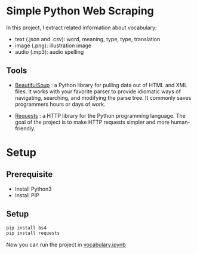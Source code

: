 # Simple Python Web Scraping
In this project, I extract related information about vocabulary:
- text (.json and .csv): word, meaning, type, type, translation
- image (.png): illustration image
- audio (.mp3): audio spelling
## Tools

- [BeautifulSoup](https://www.crummy.com/software/BeautifulSoup/bs4/doc/) : a Python library for pulling data out of HTML and XML files. It works with your favorite parser to provide idiomatic ways of navigating, searching, and modifying the parse tree. It commonly saves programmers hours or days of work.

- [Requests](https://requests.readthedocs.io/en/master/) : a HTTP library for the Python programming language. The goal of the project is to make HTTP requests simpler and more human-friendly.

# Setup
## Prerequisite
- Install Python3
- Install PIP

## Setup
```bash 
pip install bs4 
pip install requests
```

Now you can run the project in [vocabulary.ipynb](https://github.com/TranTienVan/WEB-SCRAPING/blob/master/vocabulary.ipynb)